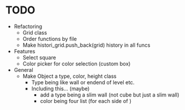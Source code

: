 # TODO
* Refactoring
    * Grid class
    * Order functions by file
    * Make histori_grid.push_back(grid) history in all funcs
* Features
    * Select square
    * Color picker for color selection (custom box)
* General
    * Make Object a type, color, height class
        * Type being like wall or endend  of level etc.
        * Including this... (maybe)
            * add a type being a slim wall (not cube but just a slim wall)
            * color being four list (for each side of )
